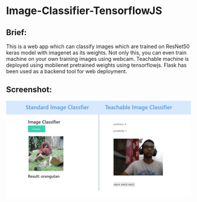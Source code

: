 # Image-Classifier-TensorflowJS

## Brief:
This is a web app which can classify images which are trained on ResNet50 keras model with imagenet as its weights.
Not only this, you can even train machine on your own training images using webcam. Teachable machine is deployed using mobilenet pretrained weights using tensorflowjs. Flask has been used as a backend tool for web deployment.

## Screenshot:
![](demo_screenshot.jpg)
